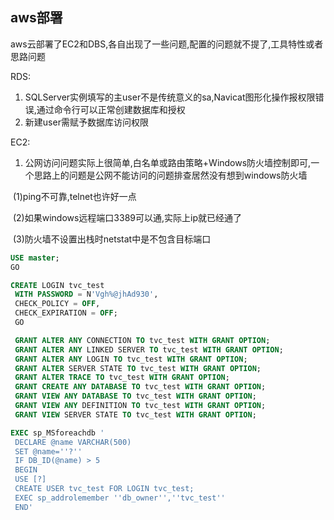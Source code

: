 ## aws部署

aws云部署了EC2和DBS,各自出现了一些问题,配置的问题就不提了,工具特性或者思路问题

RDS:

1. SQLServer实例填写的主user不是传统意义的sa,Navicat图形化操作报权限错误,通过命令行可以正常创建数据库和授权
2. 新建user需赋予数据库访问权限

EC2:

1. 公网访问问题实际上很简单,白名单或路由策略+Windows防火墙控制即可,一个思路上的问题是公网不能访问的问题排查居然没有想到windows防火墙

​	(1)ping不可靠,telnet也许好一点

​	(2)如果windows远程端口3389可以通,实际上ip就已经通了

​	(3)防火墙不设置出栈时netstat中是不包含目标端口



```sql
USE master;
GO

CREATE LOGIN tvc_test
 WITH PASSWORD = N'Vgh%@jhAd930',
 CHECK_POLICY = OFF,
 CHECK_EXPIRATION = OFF;
 GO

 GRANT ALTER ANY CONNECTION TO tvc_test WITH GRANT OPTION;
 GRANT ALTER ANY LINKED SERVER TO tvc_test WITH GRANT OPTION;
 GRANT ALTER ANY LOGIN TO tvc_test WITH GRANT OPTION;
 GRANT ALTER SERVER STATE TO tvc_test WITH GRANT OPTION;
 GRANT ALTER TRACE TO tvc_test WITH GRANT OPTION;
 GRANT CREATE ANY DATABASE TO tvc_test WITH GRANT OPTION;
 GRANT VIEW ANY DATABASE TO tvc_test WITH GRANT OPTION;
 GRANT VIEW ANY DEFINITION TO tvc_test WITH GRANT OPTION;
 GRANT VIEW SERVER STATE TO tvc_test WITH GRANT OPTION;

EXEC sp_MSforeachdb '
 DECLARE @name VARCHAR(500)
 SET @name=''?''
 IF DB_ID(@name) > 5
 BEGIN
 USE [?]
 CREATE USER tvc_test FOR LOGIN tvc_test;
 EXEC sp_addrolemember ''db_owner'',''tvc_test''
 END'
```

